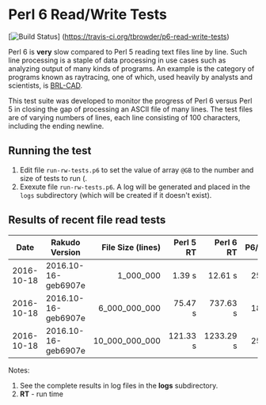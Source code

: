 # Perl 6 Read/Write Tests

[![Build Status](https://travis-ci.org/tbrowder/p6-read-write-tests.svg?branch=master)]
  (https://travis-ci.org/tbrowder/p6-read-write-tests)

Perl 6 is **very** slow compared to Perl 5 reading text files line by line.
Such line processing is a staple of data processing in use cases such as
analyzing output of many kinds of programs.  An example is the category of
programs known as raytracing, one of which, used heavily
by analysts and scientists, is [BRL-CAD](http://brlcad.org).

This test suite was developed to monitor the progress of Perl 6 versus Perl 5 in closing
the gap of processing an ASCII file of many lines.  The test files are of varying
numbers of lines, each line consisting of 100 characters, including the ending newline.

## Running the test

1. Edit file `run-rw-tests.p6` to set the value of array `@GB` to the
   number and size of tests to run (.
2. Exexute file `run-rw-tests.p6`.  A log will be generated and placed in the `logs`
   subdirectory (which will be created if it doesn't exist).

## Results of recent file read tests

| Date       | Rakudo Version      | File Size (lines) | Perl 5 RT | Perl 6 RT | P6/P5 |
| ---        | ---                 | ---:              | ---:      | ---:      | ---:  |
| 2016-10-18 | 2016.10-16-geb6907e |      1_000_000    |    1.39 s |   12.61 s | 25.2  |
| 2016-10-18 | 2016.10-16-geb6907e |  6_000_000_000    |   75.47 s |  737.63 s | 18.2  |
| 2016-10-18 | 2016.10-16-geb6907e | 10_000_000_000    |  121.33 s | 1233.29 s | 25.1  |

Notes:

1. See the complete results in log files in the **logs** subdirectory.
2. **RT** - run time
